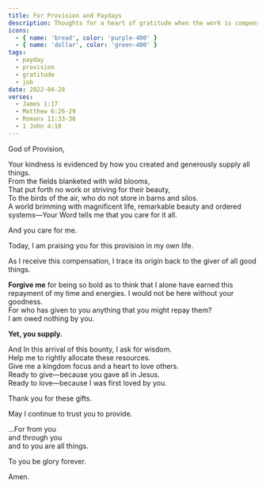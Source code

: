 ```yaml
---
title: For Provision and Paydays
description: Thoughts for a heart of gratitude when the work is compensated.
icons:
  - { name: 'bread', color: 'purple-400' }
  - { name: 'dollar', color: 'green-400' }
tags:
  - payday
  - provision
  - gratitude
  - job
date: 2022-04-28
verses:
  - James 1:17
  - Matthew 6:26-29
  - Romans 11:33-36
  - 1 John 4:10
---
```


God of Provision,

Your kindness is evidenced by how you created and generously supply all things.<br/>
From the fields blanketed with wild blooms,<br/>
That put forth no work or striving for their beauty,<br/>
To the birds of the air, who do not store in barns and silos.<br/>
A world brimming with magnificent life, remarkable beauty and ordered systems—Your Word tells me that you care for it all.

And you care for me.

Today, I am praising you for this provision in my own life.

As I receive this compensation, I trace its origin back to the giver of all good things.

**Forgive me** for being so bold as to think that I alone have earned this repayment of my time and energies. I would not be here without your goodness.<br/>
For who has given to you anything that you might repay them?<br/>
I am owed nothing by you.

**Yet, you supply.**

And In this arrival of this bounty, I ask for wisdom.<br/>
Help me to rightly allocate these resources.<br/>
Give me a kingdom focus and a heart to love others.<br/>
Ready to give—because you gave all in Jesus.<br/>
Ready to love—because I was first loved by you.

Thank you for these gifts.

May I continue to trust you to provide.

...For from you<br/>
and through you<br/>
and to you are all things.

To you be glory forever.

Amen.
